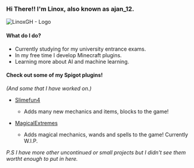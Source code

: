### Hi There!! I'm Linox, also known as ajan_12.

![LinoxGH - Logo](LogoD.png)

#### What do I do?
- Currently studying for my university entrance exams.
- In my free time I develop Minecraft plugins.
- Learning more about AI and machine learning.

#### Check out some of my Spigot plugins!
*(And some that I have worked on.)*
- [Slimefun4](https://github.com/TheBusyBiscuit/Slimefun4)
	- Adds many new mechanics and items, blocks to the game!
	
- [MagicalExtremes](https://github.com/LinoxGH/MagicalExtremes)
	- Adds magical mechanics, wands and spells to the game! Currently W.I.P.
	
*P.S I have more other uncontinued or small projects but I didn't see them wortht enough to put in here.*